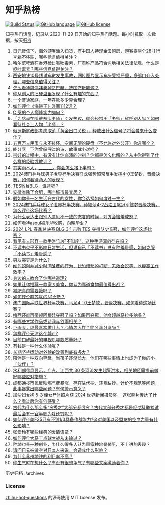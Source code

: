 # 知乎热榜
[![Build Status](https://github.com/ToWeLong/zhihu-hot-questions/workflows/CI/badge.svg)](https://github.com/ToWeLong/zhihu-hot-questions/actions)
[![GitHub language](https://img.shields.io/badge/language-golang-orange.svg)](https://golang.org/)
[![GitHub license](https://img.shields.io/github/license/ToWeLong/zhihu-hot-questions)](https://github.com/ToWeLong/zhihu-hot-questions/blob/main/LICENSE)

知乎热门话题，记录从 2020-11-29 日开始的知乎热门话题。每小时抓取一次数据，按天[归档](./archives)

<!-- BEGIN -->

1. [日元贬值下，海外游客涌入扫货，有中国人持现金去购房，游客提两个28寸行李箱不够装，哪些信息值得关注？](https://www.zhihu.com/question/653538934)
1. [哈尔滨啤酒在香港检出呕吐毒素，厂商称产品符合内地相关法律法规，什么是呕吐毒素？哪些信息值得关注？](https://www.zhihu.com/question/653442592)
1. [西安地铁10号线试车时发生事故，网传图片显示车头受损严重，多部门介入处理，哪些信息值得关注？](https://www.zhihu.com/question/653538681)
1. [怎么看待周鸿祎卖掉迈巴赫，选国产新能源？](https://www.zhihu.com/question/653426028)
1. [你从别人的旧硬盘里发现了什么有趣的东西？](https://www.zhihu.com/question/651339058)
1. [一个普通家庭，一年存款多少算合理？](https://www.zhihu.com/question/305723555)
1. [如何评价《海贼王》漫画1112话？](https://www.zhihu.com/question/653330276)
1. [C 罗的个人巅峰实力如何？](https://www.zhihu.com/question/652544055)
1. [「为啥现在叫谁都叫老师」引发热议，你会经常用「老师」称呼别人吗？如何看待社会上人均「老师」？](https://www.zhihu.com/question/653306609)
1. [俄罗斯财政部考虑取消「黄金出口关税」，释放出什么信号？将会带来什么变化？](https://www.zhihu.com/question/653215095)
1. [五百万人民币与永不损坏、空间无限的硬盘（不允许对外公开）你选哪个？](https://www.zhihu.com/question/620584625)
1. [能分享一下你曾经写过的诗、故事或小说吗？](https://www.zhihu.com/question/650792433)
1. [带娃的过程中，有没有让你崩溃的时刻？你都是怎么化解的？从中你得到了什么样的经验或教训？](https://www.zhihu.com/question/653479349)
1. [其实雨不大，_______。你会怎么接下半句？](https://www.zhihu.com/question/652240034)
1. [2024澳门乒乓球男子世界杯半决赛马龙强势超常反手发挥4-0王楚钦，晋级决赛，如何看待两人的表现？](https://www.zhihu.com/question/653565912)
1. [TES败给BLG，谁背锅？](https://www.zhihu.com/question/653557745)
1. [安徽省除了合肥，哪个城市最宜居？](https://www.zhihu.com/question/653319989)
1. [假如你是一名生活在古代的女性，你会选择如何度过一生？](https://www.zhihu.com/question/363225281)
1. [2024澳门乒乓球女子世界杯半决赛，孙颖莎4-2战胜卫冕冠军陈梦晋级决赛，怎么评价这场比赛？](https://www.zhihu.com/question/653575761)
1. [为什么表达出跟别人意见不一致的态度的时候，对方会恼羞成怒？](https://www.zhihu.com/question/652942424)
1. [如何看待asoul被乐华收购，向晚毕业？](https://www.zhihu.com/question/653464227)
1. [2024 LPL 春季总决赛 BLG 3:1 击败 TES 夺得队史首冠，如何评价这场比赛？](https://www.zhihu.com/question/653545471)
1. [看见有人形容一款手游“叫好不叫座”，这种手游真的存在吗？](https://www.zhihu.com/question/653523537)
1. [不读书似乎不影响日常生活，但说自己「不读书」总有种羞耻感，如何克服「不读书」羞耻感？](https://www.zhihu.com/question/653243911)
1. [男友哭穷是为什么?](https://www.zhihu.com/question/653318828)
1. [如何识别并减少时间浪费的行为，比如频繁的打断、无效会议等，以提高工作效率？](https://www.zhihu.com/question/653202380)
1. [身边的人教会了你哪些道理?](https://www.zhihu.com/question/603085872)
1. [如果让你推荐一款家乡美食，你认为哪道食物最值得出战？](https://www.zhihu.com/question/648723775)
1. [减肥真的需要饿吗？](https://www.zhihu.com/question/647575142)
1. [如何评价前苏联的N1火箭？](https://www.zhihu.com/question/25869462)
1. [澳门国际乒联世界杯半决赛，马龙4：0王楚钦，晋级决赛，如何看待这场比赛？](https://www.zhihu.com/question/653570067)
1. [梅西还能再带领阿根廷夺冠了吗？如果再夺冠，他会超越马拉多纳吗？](https://www.zhihu.com/question/653308769)
1. [有哪些文学作品或诗词与谷雨相关？](https://www.zhihu.com/question/653019905)
1. [下雨天，你最喜欢做什么？心情怎么样？能分享分享吗？](https://www.zhihu.com/question/653576270)
1. [怎样评价天津这个城市?](https://www.zhihu.com/question/340401924)
1. [目前口碑最好的电视机哪款质量好？](https://www.zhihu.com/question/446499386)
1. [有钱是一种什么体验呢？](https://www.zhihu.com/question/597975176)
1. [长期坚持运动对外貌的改善到底有多大？](https://www.zhihu.com/question/648423826)
1. [陪伴是一种双向奔赴，当孩子逐渐长大，他们在哪些事情上也成为了你的小「伙伴」？](https://www.zhihu.com/question/653433080)
1. [水利部信息显示，广东、江西共 30 条河流发生超警洪水，相关地区需提前做好哪些应对措施？](https://www.zhihu.com/question/653551830)
1. [成都通报市民反映燃气费暴涨，存在估代抄、违规估抄、计价不规范等问题，此事暴露出哪些问题？有何警示意义？](https://www.zhihu.com/question/653552835)
1. [加沙妇女抱 5 岁侄女尸体照片获 2024 世界新闻摄影奖， 这张照片传达了什么？看过后你有何感受？](https://www.zhihu.com/question/653522371)
1. [古代为什么那么多“穷秀才”大部分都很穷？古代大部分秀才都是经过科举考试最后会有一官半职为啥还穷呢？](https://www.zhihu.com/question/650678925)
1. [如何评价美F35只有不到1/3具备作战能力?这对美国以及盟友的空中力量有什么影响？](https://www.zhihu.com/question/653419876)
1. [张爱玲有哪些经典的爱情语录？](https://www.zhihu.com/question/639398393)
1. [如何评价大马丁点球大战从未输过？](https://www.zhihu.com/question/653377399)
1. [种地也是一种创业，为什么很多人认为回家种地是躺平、不上进的表现？](https://www.zhihu.com/question/653546251)
1. [请问日元被做空对日本人来说，会造成什么影响？](https://www.zhihu.com/question/653236709)
1. [为什么苏州地铁的利用率不高？](https://www.zhihu.com/question/637758246)
1. [你生气时在想什么？有没有很想争气？有哪些文案激励着你？](https://www.zhihu.com/question/653552768)

<!-- END -->

历史归档 [./archives](./archives)


### License
[zhihu-hot-questions](https://github.com/towelong/zhihu-hot-questions) 的源码使用 MIT License 发布。